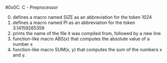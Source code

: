 #0x0C. C - Preprocessor

0. defines a macro named SIZE as an abbreviation for the token 1024
1. defines a macro named PI as an abbreviation for the token 3.14159265359
2. prints the name of the file it was compiled from, followed by a new line
3. function-like macro ABS(x) that computes the absolute value of a number x
4. function-like macro SUM(x, y) that computes the sum of the numbers x and y.

